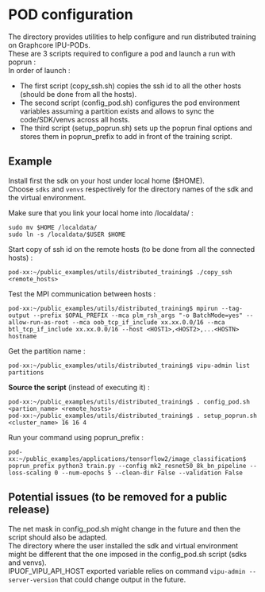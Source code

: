# POD configuration

The directory provides utilities to help configure and run distributed training on Graphcore IPU-PODs.    
These are 3 scripts required to configure a pod and launch a run with poprun :  
In order of launch :  

- The first script (copy_ssh.sh) copies the ssh id to all the other hosts (should be done from all the hosts).  
- The second script (config_pod.sh) configures the pod environment variables assuming a partition exists and allows to sync the code/SDK/venvs across all hosts.     
- The third script (setup_poprun.sh) sets up the poprun final options and stores them in poprun_prefix to add in front of the training script.  

## Example

Install first the sdk on your host under local home ($HOME).   
Choose `sdks` and `venvs` respectively for the directory names of the sdk and the virtual environment.    

Make sure that you link your local home into /localdata/ :  
```
sudo mv $HOME /localdata/
sudo ln -s /localdata/$USER $HOME
```

Start copy of ssh id on the remote hosts (to be done from all the connected hosts) :  
```
pod-xx:~/public_examples/utils/distributed_training$ ./copy_ssh <remote_hosts>     
```  
     
Test the MPI communication between hosts :  

```
pod-xx:~/public_examples/utils/distributed_training$ mpirun --tag-output --prefix $OPAL_PREFIX --mca plm_rsh_args "-o BatchMode=yes" --allow-run-as-root --mca oob_tcp_if_include xx.xx.0.0/16 --mca btl_tcp_if_include xx.xx.0.0/16 --host <HOST1>,<HOST2>,...<HOSTN> hostname  
```  
  

Get the partition name :  
```  
pod-xx:~/public_examples/utils/distributed_training$ vipu-admin list partitions
```  

**Source the script** (instead of executing it) :         
```
pod-xx:~/public_examples/utils/distributed_training$ . config_pod.sh <partion_name> <remote_hosts>  
pod-xx:~/public_examples/utils/distributed_training$ . setup_poprun.sh <cluster_name> 16 16 4  
```
Run your command using poprun_prefix :  
```
pod-xx:~/public_examples/applications/tensorflow2/image_classification$ poprun_prefix python3 train.py --config mk2_resnet50_8k_bn_pipeline --loss-scaling 0 --num-epochs 5 --clean-dir False --validation False 
```   


## Potential issues (to be removed for a public release)

The net mask in config_pod.sh might change in the future and then the script should also be adapted.  
The directory where the user installed the sdk and virtual environment might be different that the one imposed in the config_pod.sh script (sdks and venvs).      
IPUOF_VIPU_API_HOST exported variable relies on command `vipu-admin --server-version` that could change output in the future.  
